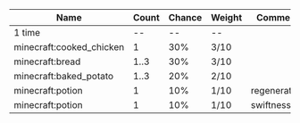 | Name                     | Count | Chance | Weight | Comment      |
| ------------------------ | ----- | ------ | ------ | ------------ |
| 1 time                   |    -- |     -- |     -- |              |
| minecraft:cooked_chicken |     1 |    30% |   3/10 |              |
| minecraft:bread          |  1..3 |    30% |   3/10 |              |
| minecraft:baked_potato   |  1..3 |    20% |   2/10 |              |
| minecraft:potion         |     1 |    10% |   1/10 | regeneration |
| minecraft:potion         |     1 |    10% |   1/10 | swiftness    |

